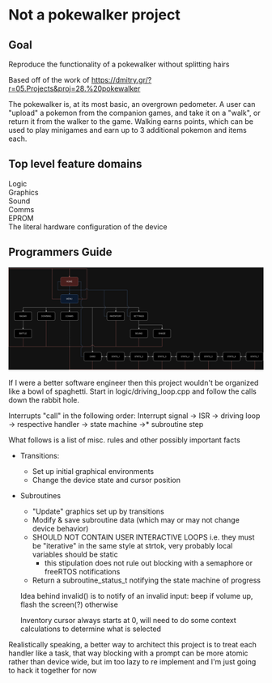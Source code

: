 # Not a pokewalker project

## Goal

Reproduce the functionality of a pokewalker without splitting hairs

Based off of the work of https://dmitry.gr/?r=05.Projects&proj=28.%20pokewalker

The pokewalker is, at its most basic,  an overgrown pedometer. A user can "upload" a pokemon from the companion games, and take it on a "walk", or return it from the walker to the game. Walking earns points, which can be used to play minigames and earn up to 3 additional pokemon and items each. 

## Top level feature domains
Logic \
Graphics \
Sound \
Comms \
EPROM \
The literal hardware configuration of the device

## Programmers Guide

![](https://github.com/jscottr557/not-a-pokewalker/blob/master/Pokewalker.drawio_4.png)

If I were a better software engineer then this project wouldn't be organized like a bowl of spaghetti. Start in logic/driving_loop.cpp and follow the calls down the rabbit hole. 

Interrupts "call" in the following order:
		Interrupt signal -> ISR -> driving loop -> respective handler -> state machine ->* subroutine step

What follows is a list of misc. rules and other possibly important facts
 - Transitions:
	  - Set up initial graphical environments
	  - Change the device state and cursor position

 - Subroutines 		
	 - "Update" graphics set up by transitions 		
	 - Modify & save subroutine data (which may or may not change device behavior)
	 - SHOULD NOT CONTAIN USER INTERACTIVE LOOPS i.e. they must be "iterative" in the same style at strtok, very probably local variables should be static
		 - this stipulation does not rule out
   blocking with a semaphore or freeRTOS notifications
      - Return a subroutine_status_t notifying the state machine of progress

	Idea behind invalid() is to notify of an invalid input: beep if volume up, flash the screen(?) otherwise

	Inventory cursor always starts at 0, will need to do some context calculations to determine what is selected

Realistically speaking, a better way to architect this project is to treat each handler like a task, that way blocking with a prompt can be more atomic rather than device wide, but im too lazy to re implement and I'm just going to hack it together for now
